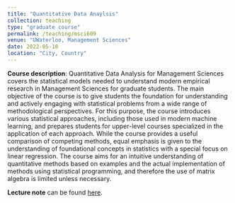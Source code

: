 ```yaml
---
title: "Quantitative Data Anaylsis"
collection: teaching
type: "graduate course"
permalink: /teaching/msci609
venue: "UWaterloo, Management Sciences"
date: 2022-05-10
location: "City, Country"
---
```

**Course description**: Quantitative Data Analysis for Management Sciences covers the statistical models needed to understand modern empirical research in Management Sciences for graduate students. The main objective of the course is to give students the foundation for understanding and actively engaging with statistical problems from a wide range of methodological perspectives. For this purpose, the course introduces various statistical approaches, including those used in modern machine learning, and prepares students for upper-level courses specialized in the application of each approach. While the course provides a useful comparison of competing methods, equal emphasis is given to the understanding of foundational concepts in statistics with a special focus on linear regression. The course aims for an intuitive understanding of quantitative methods based on examples and the actual implementation of methods using statistical programming, and therefore the use of matrix algebra is limited unless necessary.  

**Lecture note** can be found [here](http://yangjh2612.github.io/files/qda_lecture_note.pdf).
